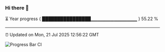 ### Hi there 👋

⏳ Year progress { ████████████████▁▁▁▁▁▁▁▁▁▁▁▁▁▁ } 55.22 %

---

⏰ Updated on Mon, 21 Jul 2025 12:56:22 GMT

![Progress Bar CI](https://github.com/ZhaoGui/ZhaoGui/workflows/Progress%20Bar%20CI/badge.svg)
